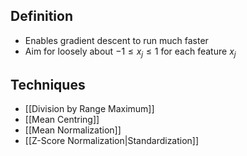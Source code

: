 
## Definition

- Enables gradient descent to run much faster
- Aim for loosely about $-1\le{x_j}\le1$ for each feature $x_j$

## Techniques

- [[Division by Range Maximum]]
- [[Mean Centring]]
- [[Mean Normalization]]
- [[Z-Score Normalization|Standardization]]
